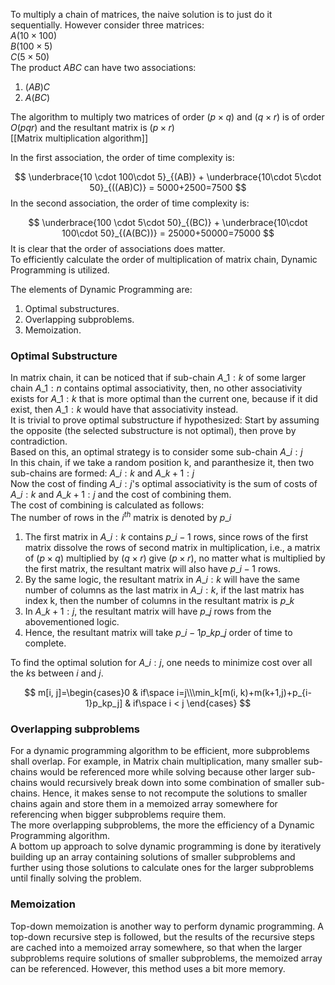 To multiply a chain of matrices, the naive solution is to just do it sequentially. However consider three matrices:   
$A (10 \times 100)$   
$B (100 \times 5)$   
$C (5 \times 50)$   
The product $ABC$ can have two associations:   
1. $(AB)C$   
2. $A(BC)$   
   
The algorithm to multiply two matrices of order $(p\times q)$ and $(q\times r)$ is of order $O(pqr)$ and the resultant matrix is $(p\times r)$   
[[Matrix multiplication algorithm]]
   
In the first association, the order of time complexity is:   

$$
\underbrace{10 \cdot 100\cdot 5}_{(AB)} + \underbrace{10\cdot 5\cdot 50}_{((AB)C)} = 5000+2500=7500
$$
In the second association, the order of time complexity is:   

$$
\underbrace{100 \cdot 5\cdot 50}_{(BC)} + \underbrace{10\cdot 100\cdot 50}_{(A(BC))} = 25000+50000=75000
$$
It is clear that the order of associations does matter.   
To efficiently calculate the order of multiplication of matrix chain, Dynamic Programming is utilized.   
   
The elements of Dynamic Programming are:   
1. Optimal substructures.   
2. Overlapping subproblems.   
3. Memoization.   
   
   
### Optimal Substructure   
In matrix chain, it can be noticed that if sub-chain $A\_{1:k}$ of some larger chain $A\_{1:n}$ contains optimal associativity, then, no other associativity exists for $A\_{1:k}$ that is more optimal than the current one, because if it did exist, then $A\_{1:k}$ would have that associativity instead.    
It is trivial to prove optimal substructure if hypothesized: Start by assuming the opposite (the selected substructure is not optimal), then prove by contradiction.   
Based on this, an optimal strategy is to consider some sub-chain $A\_{i:j}$   
In this chain, if we take a random position k, and paranthesize it, then two sub-chains are formed: $A\_{i:k}$ and $A\_{k+1:j}$   
Now the cost of finding $A\_{i:j}$'s optimal associativity is the sum of costs of $A\_{i:k}$ and $A\_{k+1:j}$ and the cost of combining them.   
The cost of combining is calculated as follows:   
The number of rows in the $i^{th}$ matrix is denoted by $p\_i$   
1. The first matrix in $A\_{i:k}$ contains $p\_{i-1}$ rows, since rows of the first matrix dissolve the rows of second matrix in multiplication, i.e., a matrix of $(p\times q)$ multiplied by $(q\times r)$ give $(p\times r)$, no matter what is multiplied by the first matrix, the resultant matrix will also have $p\_{i-1}$ rows.   
2. By the same logic, the resultant matrix in $A\_{i:k}$ will have the same number of columns as the last matrix in $A\_{i:k}$, if the last matrix has index k, then the number of columns in the resultant matrix is $p\_k$   
3. In $A\_{k+1:j}$, the resultant matrix will have $p\_{j}$ rows from the abovementioned logic.   
4. Hence, the resultant matrix will take $p\_{i-1}p\_kp\_j$ order of time to complete.   
   
To find the optimal solution for $A\_{i:j}$, one needs to minimize cost over all the $k$s between $i$ and $j$.   

$$
m[i, j]=\begin{cases}0 & if\space i=j\\\min_k[m(i, k)+m(k+1,j)+p_{i-1}p_kp_j] & if\space i < j \end{cases}
$$
   
### Overlapping subproblems   
For a dynamic programming algorithm to be efficient, more subproblems shall overlap. For example, in Matrix chain multiplication, many smaller sub-chains would be referenced more while solving because other larger sub-chains would recursively break down into some combination of smaller sub-chains. Hence, it makes sense to not recompute the solutions to smaller chains again and store them in a memoized array somewhere for referencing when bigger subproblems require them.   
The more overlapping subproblems, the more the efficiency of a Dynamic Programming algorithm.   
A bottom up approach to solve dynamic programming is done by iteratively building up an array containing solutions of smaller subproblems and further using those solutions to calculate ones for the larger subproblems until finally solving the problem.   
### Memoization   
Top-down memoization is another way to perform dynamic programming. A top-down recursive step is followed, but the results of the recursive steps are cached into a memoized array somewhere, so that when the larger subproblems require solutions of smaller subproblems, the memoized array can be referenced. However, this method uses a bit more memory.   
   
